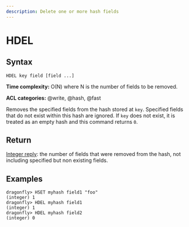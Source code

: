 ```yaml
---
description: Delete one or more hash fields
---
```


# HDEL

## Syntax

    HDEL key field [field ...]

**Time complexity:** O(N) where N is the number of fields to be removed.

**ACL categories:** @write, @hash, @fast

Removes the specified fields from the hash stored at `key`.
Specified fields that do not exist within this hash are ignored.
If `key` does not exist, it is treated as an empty hash and this command returns
`0`.

## Return

[Integer reply](https://redis.io/docs/reference/protocol-spec/#integers): the number of fields that were removed from the hash, not
including specified but non existing fields.

## Examples

```shell
dragonfly> HSET myhash field1 "foo"
(integer) 1
dragonfly> HDEL myhash field1
(integer) 1
dragonfly> HDEL myhash field2
(integer) 0
```
